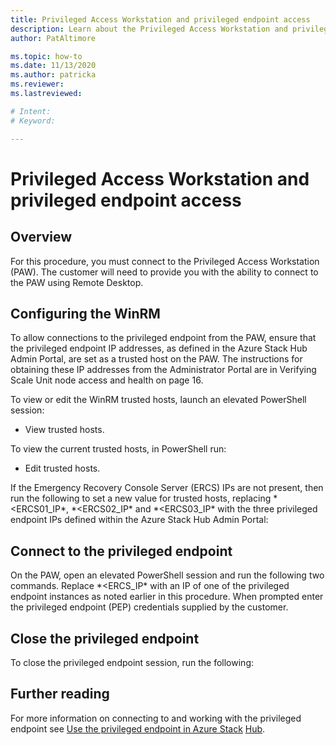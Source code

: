 ```yaml
---
title: Privileged Access Workstation and privileged endpoint access
description: Learn about the Privileged Access Workstation and privileged endpoint access
author: PatAltimore

ms.topic: how-to
ms.date: 11/13/2020
ms.author: patricka
ms.reviewer: 
ms.lastreviewed: 

# Intent: 
# Keyword: 

---
```


# Privileged Access Workstation and privileged endpoint access

## Overview

For this procedure, you must connect to the Privileged Access
Workstation (PAW). The customer will need to provide you with the
ability to connect to the PAW using Remote Desktop.

## Configuring the WinRM

To allow connections to the privileged endpoint from the PAW, ensure
that the privileged endpoint IP addresses, as defined in the Azure
Stack Hub Admin Portal, are set as a trusted host on the PAW. The
instructions for obtaining these IP addresses from the Administrator
Portal are in Verifying Scale Unit node access and
health on page 16.

To view or edit the WinRM trusted hosts, launch an elevated PowerShell
session:

-   View trusted hosts.

To view the current trusted hosts, in PowerShell run:

-   Edit trusted hosts.

If the Emergency Recovery Console Server (ERCS) IPs are not present,
then run the following to set a new value for trusted hosts, replacing
*\<ERCS01_IP\*, *\<ERCS02_IP\* and *\<ERCS03_IP\* with the three
privileged endpoint IPs defined within the Azure Stack Hub Admin
Portal:

## Connect to the privileged endpoint

On the PAW, open an elevated PowerShell session and run the following
two commands. Replace *\<ERCS_IP\* with an IP of one of the
privileged endpoint instances as noted earlier in this procedure. When
prompted enter the privileged endpoint (PEP) credentials supplied by
the customer.

## Close the privileged endpoint

To close the privileged endpoint session, run the following:

## Further reading

For more information on connecting to and working with the privileged
endpoint see [Use the privileged endpoint in Azure
Stack](https://docs.microsoft.com/azure-stack/operator/azure-stack-privileged-endpoint)
[Hub](https://docs.microsoft.com/azure-stack/operator/azure-stack-privileged-endpoint).
